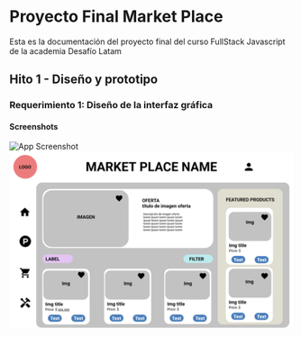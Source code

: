# Proyecto Final Market Place

Esta es la documentación del proyecto final del curso FullStack Javascript de la academia Desafío Latam

## Hito 1 - Diseño y prototipo
### Requerimiento 1: Diseño de la interfaz gráfica
#### Screenshots

![App Screenshot](https://via.placeholder.com/468x300?text=App+Screenshot+Here)
![App Screenshot](../documentation/uiDesgin/Home.png)